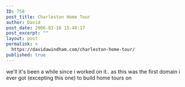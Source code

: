 ```yaml
---
ID: 758
post_title: Charleston Home Tour
author: David
post_date: 2006-02-16 15:48:17
post_excerpt: ""
layout: post
permalink: >
  https://davidawindham.com/charleston-home-tour/
published: true
---
```

we'll it's been a while since i worked on it.. as this was the first domain i ever got (excepting this one) to build home tours on